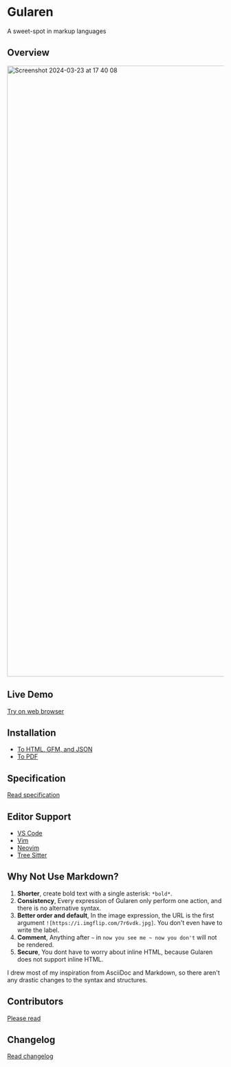 # Gularen
A sweet-spot in markup languages

## Overview
<img width="1419" alt="Screenshot 2024-03-23 at 17 40 08" src="https://github.com/noorwachid/gularen/assets/42460975/7244d02d-e3b5-4295-9368-655829647411">

## Live Demo
[Try on web browser](https://noorwach.id/gularen-editor/)

## Installation
- [To HTML, GFM, and JSON](cli/readme.md)
- [To PDF](https://github.com/noorwachid/gularen-pdf)

## Specification
[Read specification](resource/spec/readme.md)

## Editor Support
- [VS Code](https://marketplace.visualstudio.com/items?itemName=nwachid.gularen)
- [Vim](https://github.com/noorwachid/vim-gularen)
- [Neovim](https://github.com/noorwachid/nvim-gularen)
- [Tree Sitter](https://github.com/noorwachid/tree-sitter-gularen)

## Why Not Use Markdown?
1. **Shorter**, create bold text with a single asterisk: `*bold*`.
2. **Consistency**, Every expression of Gularen only perform one action, and there is no alternative syntax.
3. **Better order and default**, In the image expression, the URL is the first argument `![https://i.imgflip.com/7r6vdk.jpg]`. You don't even have to write the label.
4. **Comment**, Anything after `~` in `now you see me ~ now you don't` will not be rendered.
5. **Secure**, You dont have to worry about inline HTML, because Gularen does not support inline HTML.

I drew most of my inspiration from AsciiDoc and Markdown, so there aren't any drastic changes to the syntax and structures.

## Contributors
[Please read](contributor.md)

## Changelog
[Read changelog](changelog.md)
